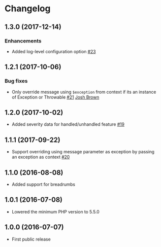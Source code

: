 Changelog
=========

## 1.3.0 (2017-12-14)

### Enhancements

* Added log-level configuration option
  [#23](https://github.com/bugsnag/bugsnag-psr-logger/pull/23)

## 1.2.1 (2017-10-06)

### Bug fixes

* Only override message using `$exception` from context if its an instance of
  Exception or Throwable
  [#21](https://github.com/bugsnag/bugsnag-psr-logger/pull/21)
  [Josh Brown](https://github.com/joshbrw)

## 1.2.0 (2017-10-02)

* Added severity data for handled/unhandled feature
  [#19](https://github.com/bugsnag/bugsnag-psr-logger/pull/19)

## 1.1.1 (2017-09-22)

* Support overriding using message parameter as exception by passing an
  exception as context
  [#20](https://github.com/bugsnag/bugsnag-psr-logger/pull/20)

## 1.1.0 (2016-08-08)

* Added support for breadrumbs

## 1.0.1 (2016-07-08)

* Lowered the minimum PHP version to 5.5.0

## 1.0.0 (2016-07-07)

* First public release
